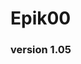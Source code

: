 # Epik00
### version 1.05

<!--
**Epik00/Epik00** is a ✨ _special_ ✨ repository because its `README.md` (this file) appears on your GitHub profile.
-->

